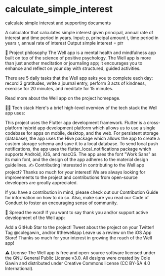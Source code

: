 # calculate_simple_interest
calculate simple interest and supporting documents

A calculator that calculates simple interest given principal, annual rate of interest and time period in years.
Input:
   p, principal amount
   t, time period in years
   r, annual rate of interest
Output
   simple interest = p*t*r



🧐 Project philosophy
The Well app is a mental health and mindfulness app built on top of the science of positive psychology. The Well app is more than just another meditation or journaling app; it encourages you to enhance and reflect on your day with structured, guided activities.

There are 5 daily tasks that the Well app asks you to complete each day: record 3 gratitudes, write a journal entry, perform 3 acts of kindness, exercise for 20 minutes, and meditate for 15 minutes.

Read more about the Well app on the project homepage.

👨‍💻 Tech stack
Here's a brief high-level overview of the tech stack the Well app uses:

This project uses the Flutter app development framework. Flutter is a cross-platform hybrid app development platform which allows us to use a single codebase for apps on mobile, desktop, and the web.
For persistent storage (database), the app uses the Hive package which allows the app to create a custom storage schema and save it to a local database.
To send local push notifications, the app uses the flutter_local_notifications package which supports Android, iOS, and macOS.
The app uses the font "Work Sans" as its main font, and the design of the app adheres to the material design guidelines.
✍️ Contributing
Interested in contributing to the Well app project? Thanks so much for your interest! We are always looking for improvements to the project and contributions from open-source developers are greatly appreciated.

If you have a contribution in mind, please check out our Contribution Guide for information on how to do so. Also, make sure you read our Code of Conduct to foster an encouraging sense of community.

🌟 Spread the word!
If you want to say thank you and/or support active development of the Well app:

Add a GitHub Star to the project!
Tweet about the project on your Twitter!
Tag @colegawin_ and/or #thewellapp
Leave us a review on the iOS App Store!
Thanks so much for your interest in growing the reach of the Well app!

⚠️ License
The Well app is free and open-source software licensed under the GNU General Public License v3.0. All designs were created by Cole Gawin and distributed under Creative Commons license (CC BY-SA 4.0 International).
